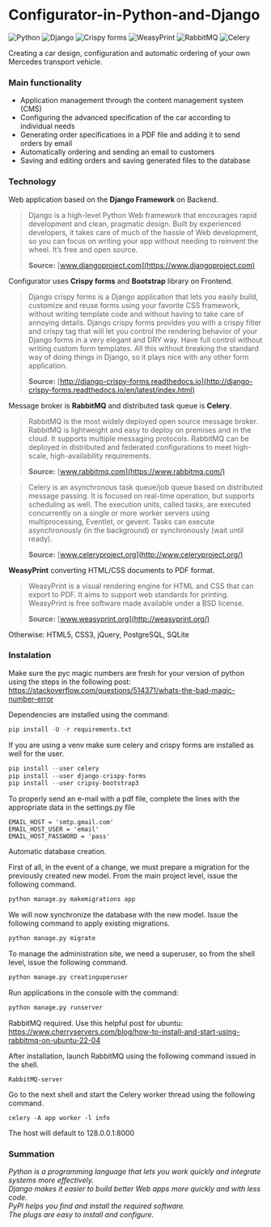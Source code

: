 # Configurator-in-Python-and-Django

![Python](https://img.shields.io/badge/Python-3.4-blue.svg)
![Django](https://img.shields.io/badge/Django-1.11-blue.svg)
![Crispy forms](https://img.shields.io/badge/Crispy_forms-1.61-blue.svg)
![WeasyPrint](https://img.shields.io/badge/WeasyPrint-0.36-blue.svg)
![RabbitMQ](https://img.shields.io/badge/RabbitMQ-3.7-blue.svg)
![Celery](https://img.shields.io/badge/Celery-4.02-blue.svg)

Creating a car design, configuration and automatic ordering of your own Mercedes transport vehicle.

### Main functionality

- Application management through the content management system (CMS)
- Configuring the advanced specification of the car according to individual needs
- Generating order specifications in a PDF file and adding it to send orders by email
- Automatically ordering and sending an email to customers
- Saving and editing orders and saving generated files to the database

### Technology

Web application based on the **Django Framework** on Backend.

>Django is a high-level Python Web framework that encourages rapid development and clean, pragmatic design. Built by experienced developers, it takes care of much of the hassle of Web development, so you can focus on writing your app without needing to reinvent the wheel. It’s free and open source.
>
>**Source:** [www.djangoproject.com](https://www.djangoproject.com)

Configurator uses **Crispy forms** and **Bootstrap** library on Frontend.

>Django crispy forms is a Django application that lets you easily build, customize and reuse forms using your favorite CSS framework, without writing template code and without having to take care of annoying details. Django crispy forms provides you with a crispy filter and crispy tag that will let you control the rendering behavior of your Django forms in a very elegant and DRY way. Have full control without writing custom form templates. All this without breaking the standard way of doing things in Django, so it plays nice with any other form application.
>
>**Source:** [http://django-crispy-forms.readthedocs.io](http://django-crispy-forms.readthedocs.io/en/latest/index.html)

Message broker is **RabbitMQ** and distributed task queue is **Celery**.

>RabbitMQ is the most widely deployed open source message broker. RabbitMQ is lightweight and easy to deploy on premises and in the cloud. It supports multiple messaging protocols. RabbitMQ can be deployed in distributed and federated configurations to meet high-scale, high-availability requirements.
>
>**Source:** [www.rabbitmq.com](https://www.rabbitmq.com/)

>Celery is an asynchronous task queue/job queue based on distributed message passing. It is focused on real-time operation, but supports scheduling as well. The execution units, called tasks, are executed concurrently on a single or more worker servers using multiprocessing, Eventlet, or gevent. Tasks can execute asynchronously (in the background) or synchronously (wait until ready).
>
>**Source:** [www.celeryproject.org](http://www.celeryproject.org/)

**WeasyPrint** converting HTML/CSS documents to PDF format.

>WeasyPrint is a visual rendering engine for HTML and CSS that can export to PDF. It aims to support web standards for printing. WeasyPrint is free software made available under a BSD license.
>
>**Source:** [www.weasyprint.org](http://weasyprint.org/)

Otherwise: HTML5, CSS3, jQuery, PostgreSQL, SQLite

### Instalation
Make sure the pyc magic numbers are fresh for your version of python using the steps in the following post:
https://stackoverflow.com/questions/514371/whats-the-bad-magic-number-error

Dependencies are installed using the command:

```python
pip install -U -r requirements.txt
```

If you are using a venv make sure celery and crispy forms are installed as well for the user.

```python
pip install --user celery
pip install --user django-crispy-forms
pip install --user cripsy-bootstrap3
```

To properly send an e-mail with a pdf file, complete the lines with the appropriate data in the settings.py file

```
EMAIL_HOST = 'smtp.gmail.com'
EMAIL_HOST_USER = 'email'
EMAIL_HOST_PASSWORD = 'pass'
```

Automatic database creation.

First of all, in the event of a change, we must prepare a migration for the previously created new model. From the main project level, issue the following command.

```python
python manage.py makemigrations app
```

We will now synchronize the database with the new model. Issue the following command to apply existing migrations.

```python
python manage.py migrate
```

To manage the administration site, we need a superuser, so from the shell level, issue the following command.

```python
python manage.py creatinguperuser
```

Run applications in the console with the command:

```python
python manage.py runserver
```

RabbitMQ required. Use this helpful post for ubuntu:
https://www.cherryservers.com/blog/how-to-install-and-start-using-rabbitmq-on-ubuntu-22-04

After installation, launch RabbitMQ using the following command issued in the shell.

```
RabbitMQ-server
```

Go to the next shell and start the Celery worker thread using the following command.

```
celery -A app worker -l info
```


The host will default to 128.0.0.1:8000

### Summation

*Python is a programming language that lets you work quickly and integrate systems more effectively.<br>
Django makes it easier to build better Web apps more quickly and with less code.<br>
PyPI helps you find and install the required software.<br>
The plugs are easy to install and configure.*